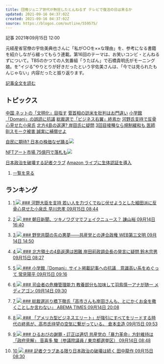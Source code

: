 ```yaml
---
title: 団塊ジュニア世代が熱狂したとんねるず テレビで復活の日は来るか
updated: 2021-09-16 04:37:02Z
created: 2021-09-16 04:37:02Z
source: https://blogos.com/outline/559575/
---
```


 記事
2021年09月15日 12:00

元経産省官僚の宇佐美典也さんに「私が○○を××な理由」を、参考になる書籍を紹介しながら綴ってもらう連載。第16回のテーマは、お笑いコンビ・とんねるずについて。TBSのかつての人気番組「うたばん」で石橋貴明氏がモーニング娘。を“イジる”やりとりが好きだったという宇佐美さんは、「今では見られたもんじゃない」内容だったと振り返ります。

[記事全文を読む](https://blogos.com/article/559575/)

## トピックス

[中国 ネットの「文明化」目指す](https://blogos.com/outline/559659/)
[菅首相の訪米を批判はお門違い](https://blogos.com/outline/559675/)
[小学館「Domani」の誤読に抗議](https://blogos.com/outline/559662/)
[総裁選で「ビジネス右翼」終焉か](https://blogos.com/outline/559672/)
[河野氏支持で反骨心見せた小泉氏](https://blogos.com/outline/559656/)
[北方4島の返還? 岸田氏に疑問](https://blogos.com/outline/559649/)
[3回目接種なら規制緩和も 医師](https://blogos.com/outline/559650/)
[BIスモーク被害 誠実に補償せよ](https://blogos.com/outline/559683/)

[自民に期待? 日本の株価なぜ踊る](https://blogos.com/outline/559691/)![](https://static.blogos.com/pc/image/refine/new.png)

[NFTアート市場 75億円で落札も](https://blogos.com/outline/559684/)![](https://static.blogos.com/pc/image/refine/new.png)

[日本政治を破壊する記者クラブ](https://blogos.com/outline/559657/)
[Amazon ライブに生体認証を導入](https://blogos.com/outline/559670/)
1.   [一覧を見る](https://blogos.com/article/pickup_archive/0/)

## ランキング

1.   [   1  ![](https://static.blogos.com/media/member/94/icon.png?1631676605)    ### 河野大臣を支持 若い人を力づくでねじ伏せようとした細田派に反骨心見せた小泉氏       早川忠孝    09月15日 08:44](https://blogos.com/article/559656/)

2.   [   2  ![](https://static.blogos.com/media/member/30843/icon.png?1631676605)    ### 朝日新聞、ツキノワグマでフェイクニュース？       諌山裕    09月14日 16:40](https://blogos.com/article/559566/)

3.   [   3  ![](https://static.blogos.com/media/member/59923/icon.png?1631676605)    ### 野党共闘の先の悪夢――共産党との連合政権       WEB第三文明    09月14日 14:50](https://blogos.com/article/559495/)

4.   [   4  ![](https://static.blogos.com/media/member/28/icon.png?1631676605)    ### 北方領土の4島返還は困難 岸田前政調会長の発言に疑問       鈴木宗男    09月15日 08:27](https://blogos.com/article/559649/)

5.   [   5  ![](https://static.blogos.com/media/member/66301/icon.png?1631676605)    ### 小学館『Domani』サイト掲載記事への抗議　意識高い系をめぐって       常見陽平    09月15日 09:16](https://blogos.com/article/559662/)

6.   [   6  ![](https://static.blogos.com/media/member/81645/icon.png?1631676605)    ### 司会者の危機管理能力 教養部分も加味して羽鳥慎一アナが随一       メディアゴン    09月14日 09:30](https://blogos.com/article/559463/)

7.   [   7  ![](https://static.blogos.com/media/member/144960/icon.png?1631676605)    ### 総裁選巡り橋下徹氏「高市さんも岸田さんも、とにかくお金を撒くことしか言わない」       ABEMA TIMES    09月14日 20:08](https://blogos.com/article/559595/)

8.   [   8  ![](https://static.blogos.com/media/member/74996/icon.png?1631676605)    ### 「アメリカ型ビジネスエリート」が強引にすべてをリードする時代の終焉が、高市氏待望の空気に繋がっている。       倉本圭造    09月15日 09:53](https://blogos.com/article/559672/)

9.   [   9  ![](https://static.blogos.com/media/member/52579/icon.png?1631676605)    ### ひるおびの謝罪・訂正は適切 共産党の「暴力革命」方針維持は「政府見解」       音喜多 駿（参議院議員 / 東京都選挙区）    09月14日 08:48](https://blogos.com/article/559458/)

10.   [   10  ![](https://static.blogos.com/media/member/225/icon.png?1631676605)    ### 記者クラブある限り日本政治の破壊は続く       田中龍作    09月15日 08:30](https://blogos.com/article/559657/)